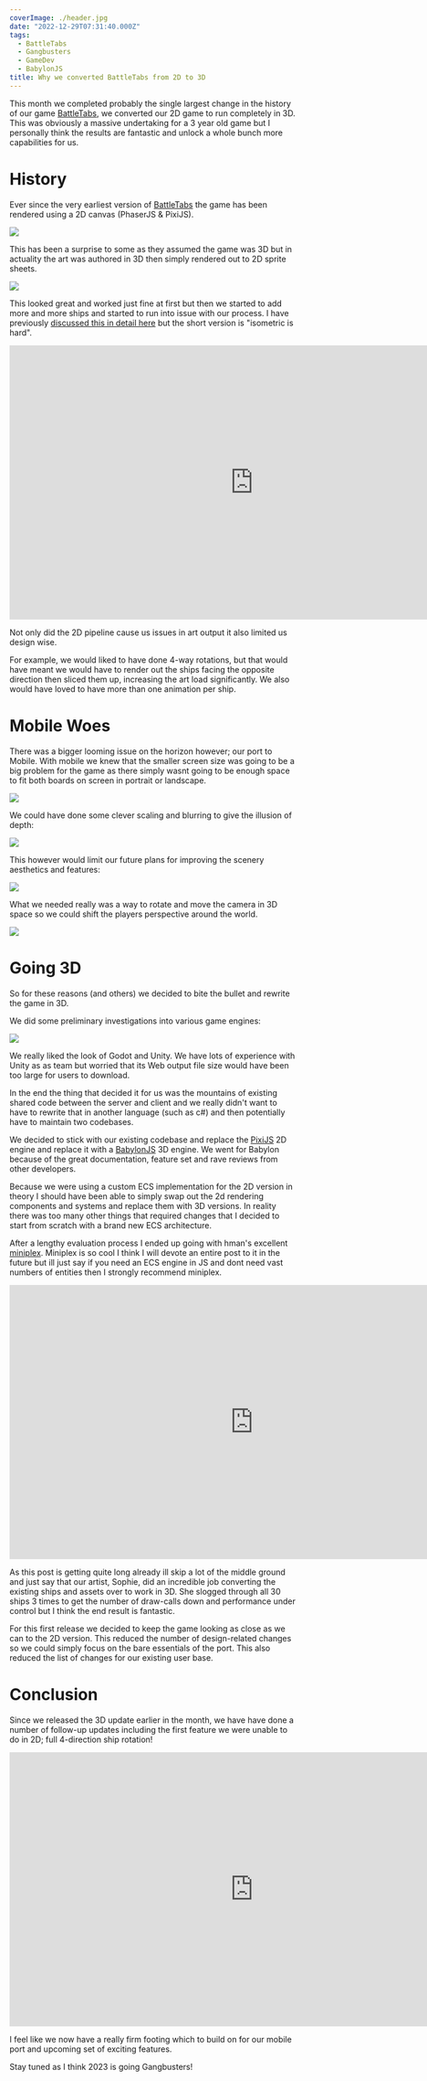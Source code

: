 ```yaml
---
coverImage: ./header.jpg
date: "2022-12-29T07:31:40.000Z"
tags:
  - BattleTabs
  - Gangbusters
  - GameDev
  - BabylonJS
title: Why we converted BattleTabs from 2D to 3D
---
```


This month we completed probably the single largest change in the history of our game [BattleTabs](https://battletabs.io), we converted our 2D game to run completely in 3D. This was obviously a massive undertaking for a 3 year old game but I personally think the results are fantastic and unlock a whole bunch more capabilities for us.

# History

Ever since the very earliest version of [BattleTabs](https://battletabs.io) the game has been rendered using a 2D canvas (PhaserJS & PixiJS).

[![](./old-game1.jpg)](./old-game1.jpg)

This has been a surprise to some as they assumed the game was 3D but in actuality the art was authored in 3D then simply rendered out to 2D sprite sheets.

[![](./spritesheet.png)](./spritesheet.png)

This looked great and worked just fine at first but then we started to add more and more ships and started to run into issue with our process. I have previously [discussed this in detail here](https://mikecann.co.uk/posts/introducing-battletabs) but the short version is "isometric is hard".

<iframe width="853" height="480" src="https://www.youtube.com/embed/ivIm2bZNQ3Q" frameborder="0" allow="autoplay; encrypted-media" allowfullscreen></iframe>

Not only did the 2D pipeline cause us issues in art output it also limited us design wise.

For example, we would liked to have done 4-way rotations, but that would have meant we would have to render out the ships facing the opposite direction then sliced them up, increasing the art load significantly. We also would have loved to have more than one animation per ship.

# Mobile Woes

There was a bigger looming issue on the horizon however; our port to Mobile. With mobile we knew that the smaller screen size was going to be a big problem for the game as there simply wasnt going to be enough space to fit both boards on screen in portrait or landscape.

[![](./mobile1.png)](./mobile1.png)

We could have done some clever scaling and blurring to give the illusion of depth:

[![](./battle-screen.png)](./battle-screen.png)

This however would limit our future plans for improving the scenery aesthetics and features:

[![](./scene-mock.jpg)](./scene-mock.jpg)

What we needed really was a way to rotate and move the camera in 3D space so we could shift the players perspective around the world.

[![](./perspective.png)](./perspective.png)

# Going 3D

So for these reasons (and others) we decided to bite the bullet and rewrite the game in 3D.

We did some preliminary investigations into various game engines:

[![](./editor-research.png)](./editor-research.png)

We really liked the look of Godot and Unity. We have lots of experience with Unity as as team but worried that its Web output file size would have been too large for users to download.

In the end the thing that decided it for us was the mountains of existing shared code between the server and client and we really didn't want to have to rewrite that in another language (such as c#) and then potentially have to maintain two codebases.

We decided to stick with our existing codebase and replace the [PixiJS](https://pixijs.com/) 2D engine and replace it with a [BabylonJS](https://www.babylonjs.com/) 3D engine. We went for Babylon because of the great documentation, feature set and rave reviews from other developers.

Because we were using a custom ECS implementation for the 2D version in theory I should have been able to simply swap out the 2d rendering components and systems and replace them with 3D versions. In reality there was too many other things that required changes that I decided to start from scratch with a brand new ECS architecture.

After a lengthy evaluation process I ended up going with hman's excellent [miniplex](https://github.com/hmans/miniplex). Miniplex is so cool I think I will devote an entire post to it in the future but ill just say if you need an ECS engine in JS and dont need vast numbers of entities then I strongly recommend miniplex.

<iframe width="853" height="480" src="https://www.youtube.com/embed/hbAWQYpoL-c" frameborder="0" allow="autoplay; encrypted-media" allowfullscreen></iframe>

As this post is getting quite long already ill skip a lot of the middle ground and just say that our artist, Sophie, did an incredible job converting the existing ships and assets over to work in 3D. She slogged through all 30 ships 3 times to get the number of draw-calls down and performance under control but I think the end result is fantastic.

For this first release we decided to keep the game looking as close as we can to the 2D version. This reduced the number of design-related changes so we could simply focus on the bare essentials of the port. This also reduced the list of changes for our existing user base.

# Conclusion

Since we released the 3D update earlier in the month, we have have done a number of follow-up updates including the first feature we were unable to do in 2D; full 4-direction ship rotation!

<iframe width="853" height="480" src="https://www.youtube.com/embed/BtXFBOO-Gk8" frameborder="0" allow="autoplay; encrypted-media" allowfullscreen></iframe>

I feel like we now have a really firm footing which to build on for our mobile port and upcoming set of exciting features.

Stay tuned as I think 2023 is going Gangbusters!
